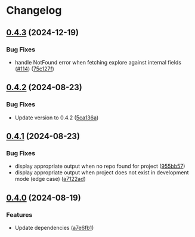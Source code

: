 # Changelog

## [0.4.3](https://github.com/looker-open-source/henry/compare/v0.4.2...v0.4.3) (2024-12-19)


### Bug Fixes

* handle NotFound error when fetching explore against internal fields ([#114](https://github.com/looker-open-source/henry/issues/114)) ([75c127f](https://github.com/looker-open-source/henry/commit/75c127f7b344556f54f23207d99d7d41bab275ef))

## [0.4.2](https://github.com/looker-open-source/henry/compare/v0.4.1...v0.4.2) (2024-08-23)


### Bug Fixes

* Update version to 0.4.2 ([5ca136a](https://github.com/looker-open-source/henry/commit/5ca136a0157d00db164191e73ed911909c77accd))

## [0.4.1](https://github.com/looker-open-source/henry/compare/v0.4.0...v0.4.1) (2024-08-23)


### Bug Fixes

* display appropriate output when no repo found for project ([955bb57](https://github.com/looker-open-source/henry/commit/955bb57704c186c9762787f42da4af94c1de0bd4))
* display appropriate output when project does not exist in development mode (edge case) ([a7122ad](https://github.com/looker-open-source/henry/commit/a7122ad40686338d812251024acdc652bc84216d))

## [0.4.0](https://github.com/looker-open-source/henry/compare/v0.3.0...v0.4.0) (2024-08-19)


### Features

* Update dependencies ([a7e6fb1](https://github.com/looker-open-source/henry/commit/a7e6fb152839f0b741f944dd20586fd5ef3cab66))

